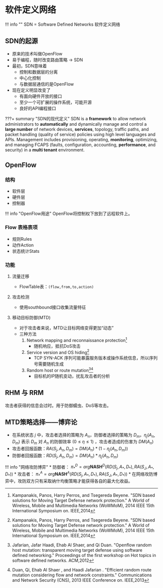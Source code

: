 软件定义网络
===

!!! info ""
    SDN = Software Defined Networks 软件定义网络

## SDN的起源
* 原来的技术叫做OpenFlow
* 易于编程，随时改变路由策略 → SDN
* 最初，SDN意味着
    - 控制和数据层的分离
    - 中心化控制
    - 与数据层通信的是OpenFlow
* 现在定义明显改变了
    - 有面向硬件开放的接口
    - 至少一个可扩展的操作系统，可能开源
    - 良好的API编程接口

???+ summary "SDN的现代定义"
    SDN is a **framework** to allow network administrators to **automatically** and dynamically manage and control a **large number** of network devices, **services**, topology, traffic paths, and packet handling (quality of service) policies using high level languages and APIs. Management includes provisioning, operating, **monitoring**, optimizing, and managing FCAPS (faults, configuration, accounting, **performance**, and security) in a **multi tenant** environment.

## OpenFlow
### 结构
* 软件层
* 硬件层
* 控制器

!!! info "OpenFlow用途"
    OpenFlow将控制权下放到了远程软件上。

### Flow 表格表项
* 规则Rules
* 动作Action
* 状态统计Stats

### 功能
1. 流量迁移
    * FlowTable表：`(flow,from,to,action)`

2. 攻击检测
    * 使用southbound接口收集流量特征

3. 移动目标防御(MTD)
    * 对于攻击者来说，MTD让目标网络变得更加“动态”
    * 三种方法
        1. Network mapping and reconnaissance protection[^1]
            * 随机响应，抵抗DoS攻击
        2. Service version and OS hiding[^1]
            * TCP SYN-ACK 序列可能暴露服务版本或操作系统信息，所以序列号需要随机生成
        3. Random host or route mutation[^2][^3]
            * 目标机的IP随机变动，扰乱攻击者的分析

## RHM 与 RRM
攻击者获得的信息会过时。用于防御蠕虫、DoS等攻击。

## MTD策略选择——博弈论
* 在系统状态 $j$ 中，攻击者选择的策略为 $A_n$，防御者选择的策略为 $D_m$，$\eta _j(A_n,D_m)$ 表示 $D_m$ 对 $A_n$ 的防御效率 $(0\le \eta \le 1)$ ，攻击者造成的伤害为 $DM(A_n)$
* 攻击者回报函数：$RA(S_j,A_n,D_m)=DM(A_n)*(1-\eta _j(A_n,D_m))$
* 防御者回报函数：$RD(S_j,A_n,D_m)=DM(A_n)*\eta _j(A_n,D_m)$

!!! info "网络攻防博弈"
    * 防御者： $\pi_*^D=arg \mathbf{NASH}^D(RD(S_j,A_*,D_*),RA(S_J,A_*,D_*))$
    * 攻击者： $\pi_*^A=arg \mathbf{NASH}^A(RD(S_j,A_*,D_*),RA(S_J,A_*,D_*))$
    * 在网络攻防博弈中，攻防双方只有采取纳什均衡策略才能获得各自的最大化收益。

[^1]: Kampanakis, Panos, Harry Perros, and Tsegereda Beyene. "SDN based solutions for Moving Target Defense network protection." A World of Wireless, Mobile and Multimedia Networks (WoWMoM), 2014 IEEE 15th International Symposium on. IEEE,2014
[^2]: Jafarian, Jafar Haadi, Ehab Al Shaer, and Qi Duan. "Openflow random host mutation: transparent moving target defense using software defined networking." Proceedings of the first workshop on Hot topics in software defined networks. ACM,2012
[^3]: Duan, Qi, Ehab Al Shaer , and Haadi Jafarian . "Efficient random route mutation considering flow and network constraints." Communications and Network Security (CNS), 2013 IEEE Conference on. IEEE,2013
